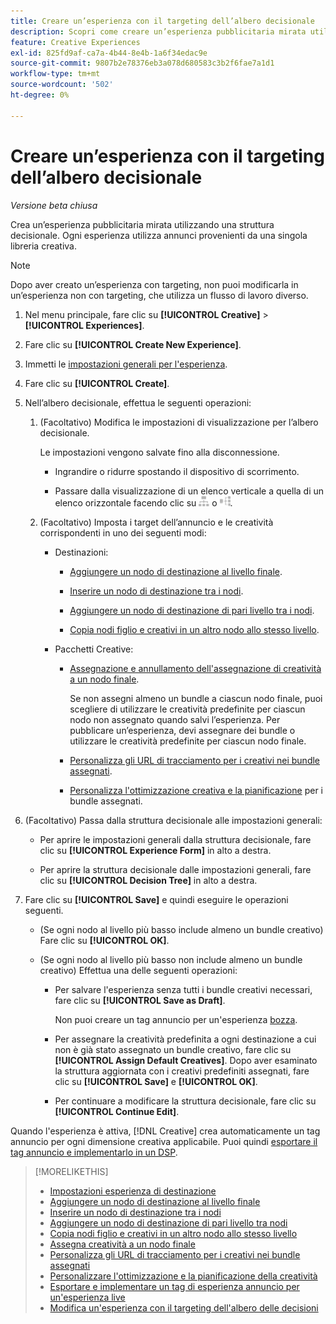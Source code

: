 ```yaml
---
title: Creare un’esperienza con il targeting dell’albero decisionale
description: Scopri come creare un’esperienza pubblicitaria mirata utilizzando una struttura decisionale.
feature: Creative Experiences
exl-id: 825fd9af-ca7a-4b44-8e4b-1a6f34edac9e
source-git-commit: 9807b2e78376eb3a078d680583c3b2f6fae7a1d1
workflow-type: tm+mt
source-wordcount: '502'
ht-degree: 0%

---
```


# Creare un’esperienza con il targeting dell’albero decisionale

*Versione beta chiusa*

Crea un’esperienza pubblicitaria mirata utilizzando una struttura decisionale. Ogni esperienza utilizza annunci provenienti da una singola libreria creativa.

>[!NOTE]
>
> Dopo aver creato un’esperienza con targeting, non puoi modificarla in un’esperienza non con targeting, che utilizza un flusso di lavoro diverso.

1. Nel menu principale, fare clic su **[!UICONTROL Creative]** > **[!UICONTROL Experiences]**.

1. Fare clic su **[!UICONTROL Create New Experience]**.

1. Immetti le [impostazioni generali per l&#39;esperienza](experience-settings-targeting.md).

1. Fare clic su **[!UICONTROL Create]**.

1. Nell’albero decisionale, effettua le seguenti operazioni:

   1. (Facoltativo) Modifica le impostazioni di visualizzazione per l’albero decisionale.

      Le impostazioni vengono salvate fino alla disconnessione.

      * Ingrandire o ridurre spostando il dispositivo di scorrimento.

      * Passare dalla visualizzazione di un elenco verticale a quella di un elenco orizzontale facendo clic su ![Visualizza come struttura verticale](/help/creative/assets/tree-vertical.png "Visualizza come struttura verticale") o ![Visualizza come albero orizzontale](/help/creative/assets/tree-horizontal.png "Visualizza come albero orizzontale").

   1. (Facoltativo) Imposta i target dell’annuncio e le creatività corrispondenti in uno dei seguenti modi:

      * Destinazioni:

         * [Aggiungere un nodo di destinazione al livello finale](experience-target-node-add-final.md).

         * [Inserire un nodo di destinazione tra i nodi](experience-target-node-add-inner.md).

         * [Aggiungere un nodo di destinazione di pari livello tra i nodi](experience-target-node-add-sibling.md).

         * [Copia nodi figlio e creativi in un altro nodo allo stesso livello](experience-target-node-copy.md).

      * Pacchetti Creative:

         * [Assegnazione e annullamento dell&#39;assegnazione di creatività a un nodo finale](experience-assign-creative-bundles.md).

           Se non assegni almeno un bundle a ciascun nodo finale, puoi scegliere di utilizzare le creatività predefinite per ciascun nodo non assegnato quando salvi l’esperienza. Per pubblicare un’esperienza, devi assegnare dei bundle o utilizzare le creatività predefinite per ciascun nodo finale.

         * [Personalizza gli URL di tracciamento per i creativi nei bundle assegnati](experience-tracking-urls-targeting.md).

         * [Personalizza l&#39;ottimizzazione creativa e la pianificazione](experience-optimization-scheduling-targeting.md) per i bundle assegnati.

1. (Facoltativo) Passa dalla struttura decisionale alle impostazioni generali:

   * Per aprire le impostazioni generali dalla struttura decisionale, fare clic su **[!UICONTROL Experience Form]** in alto a destra.

   * Per aprire la struttura decisionale dalle impostazioni generali, fare clic su **[!UICONTROL Decision Tree]** in alto a destra.

1. Fare clic su **[!UICONTROL Save]** e quindi eseguire le operazioni seguenti.

   * (Se ogni nodo al livello più basso include almeno un bundle creativo) Fare clic su **[!UICONTROL OK]**.

   * (Se ogni nodo al livello più basso non include almeno un bundle creativo) Effettua una delle seguenti operazioni:

      * Per salvare l&#39;esperienza senza tutti i bundle creativi necessari, fare clic su **[!UICONTROL Save as Draft]**.

        Non puoi creare un tag annuncio per un&#39;esperienza [bozza](experience-about.md#experience-statuses).

      * Per assegnare la creatività predefinita a ogni destinazione a cui non è già stato assegnato un bundle creativo, fare clic su **[!UICONTROL Assign Default Creatives]**. Dopo aver esaminato la struttura aggiornata con i creativi predefiniti assegnati, fare clic su **[!UICONTROL Save]** e **[!UICONTROL OK]**.

      * Per continuare a modificare la struttura decisionale, fare clic su **[!UICONTROL Continue Edit]**.

Quando l&#39;esperienza è attiva, [!DNL Creative] crea automaticamente un tag annuncio per ogni dimensione creativa applicabile. Puoi quindi [esportare il tag annuncio e implementarlo in un DSP](/help/creative/experiences/experience-tag-export.md).

>[!MORELIKETHIS]
>
>* [Impostazioni esperienza di destinazione](experience-settings-targeting.md)
>* [Aggiungere un nodo di destinazione al livello finale](experience-target-node-add-final.md)
>* [Inserire un nodo di destinazione tra i nodi](experience-target-node-add-inner.md)
>* [Aggiungere un nodo di destinazione di pari livello tra nodi](experience-target-node-add-sibling.md)
>* [Copia nodi figlio e creativi in un altro nodo allo stesso livello](experience-target-node-copy.md)
>* [Assegna creatività a un nodo finale](experience-assign-creative-bundles.md)
>* [Personalizza gli URL di tracciamento per i creativi nei bundle assegnati](experience-tracking-urls-targeting.md)
>* [Personalizzare l&#39;ottimizzazione e la pianificazione della creatività](experience-optimization-scheduling-targeting.md)
>* [Esportare e implementare un tag di esperienza annuncio per un&#39;esperienza live](/help/creative/experiences/experience-tag-export.md)
>* [Modifica un&#39;esperienza con il targeting dell&#39;albero delle decisioni](experience-edit-targeting.md)
